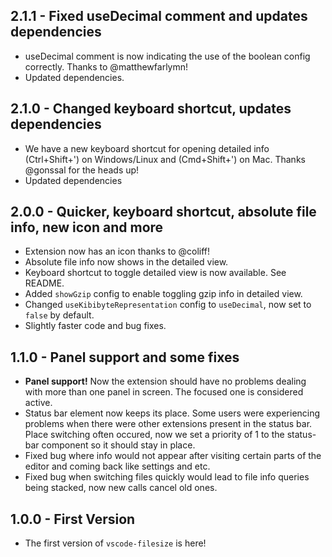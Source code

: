 ## 2.1.1 - Fixed useDecimal comment and updates dependencies
- useDecimal comment is now indicating the use of the boolean config correctly. Thanks to @matthewfarlymn!
- Updated dependencies.
## 2.1.0 - Changed keyboard shortcut, updates dependencies
- We have a new keyboard shortcut for opening detailed info (Ctrl+Shift+') on Windows/Linux and (Cmd+Shift+') on Mac. Thanks @gonssal for the heads up!
- Updated dependencies
## 2.0.0 - Quicker, keyboard shortcut, absolute file info, new icon and more
- Extension now has an icon thanks to @coliff!
- Absolute file info now shows in the detailed view.
- Keyboard shortcut to toggle detailed view is now available. See README.
- Added `showGzip` config to enable toggling gzip info in detailed view.
- Changed `useKibibyteRepresentation` config to `useDecimal`, now set to `false` by default.
- Slightly faster code and bug fixes.

## 1.1.0 - Panel support and some fixes
- **Panel support!** Now the extension should have no problems dealing with more than one panel in screen. The focused one is considered active.
- Status bar element now keeps its place. Some users were experiencing problems when there were other
extensions present in the status bar. Place switching often occured, now we set a priority of 1 to the status-bar component so it should stay in place.
- Fixed bug where info would not appear after visiting certain parts of the editor and coming back like settings and etc.
- Fixed bug when switching files quickly would lead to file info queries being stacked, now new calls cancel old ones.

## 1.0.0 - First Version
- The first version of `vscode-filesize` is here!